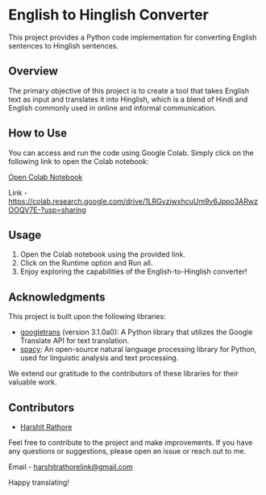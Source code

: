 # English to Hinglish Converter

This project provides a Python code implementation for converting English sentences to Hinglish sentences.

## Overview

The primary objective of this project is to create a tool that takes English text as input and translates it into Hinglish, which is a blend of Hindi and English commonly used in online and informal communication.

## How to Use

You can access and run the code using Google Colab. Simply click on the following link to open the Colab notebook:

[Open Colab Notebook](https://colab.research.google.com/drive/1LRGvziwxhcuUm9v6Jppo3ARwzOOQV7E-?usp=sharing)

Link - https://colab.research.google.com/drive/1LRGvziwxhcuUm9v6Jppo3ARwzOOQV7E-?usp=sharing

## Usage

1. Open the Colab notebook using the provided link.
2. Click on the Runtime option and Run all.
3. Enjoy exploring the capabilities of the English-to-Hinglish converter!

## Acknowledgments

This project is built upon the following libraries:

- [googletrans](https://pypi.org/project/googletrans/) (version 3.1.0a0): A Python library that utilizes the Google Translate API for text translation.
- [spacy](https://spacy.io/): An open-source natural language processing library for Python, used for linguistic analysis and text processing.

We extend our gratitude to the contributors of these libraries for their valuable work.

## Contributors

- [Harshit Rathore](https://github.com/harshitrathor3)



Feel free to contribute to the project and make improvements. If you have any questions or suggestions, please open an issue or reach out to me.

Email - harshitrathorelink@gmail.com

Happy translating!
